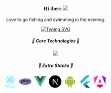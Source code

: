 <h3 align="center" style="font-family: Poppins;">
Hi there <img src="https://media.giphy.com/media/hvRJCLFzcasrR4ia7z/giphy.gif" width="28">
</h3>

<p align="center">Love to go fishing and swimming in the evening.</p>

<p align="center">
    <a href="https://git.io/typing-svg">
        <img src="https://readme-typing-svg.herokuapp.com?font=Poppins&weight=500&size=40&pause=1000&color=F7B92E&center=true&random=true&width=600&height=100&lines=Backend+Engineer;Blockchain+Developer;Technical+Leader;Project+Manager;Full+Stack+Engineer" alt="Typing SVG" />
    </a>
</p>

<h5 align="center"> 🧠 Core Technologies 🧠 </h5>
<p align="center">
  <a href="https://skillicons.dev">
    <img src="https://skillicons.dev/icons?i=python,nodejs,java,cs,solidity,go,rust,laravel" />
  </a>
</p>

<h5 align="center"> 🚨 Extra Stacks 🚨 </h5>
<p align="center">
    <img src="https://github.com/devicons/devicon/blob/master/icons/react/react-original-wordmark.svg"
        title="React" alt="React" width="40" height="40" />&nbsp;
    <img src="https://github.com/devicons/devicon/blob/master/icons/php/php-original.svg" title="PHP" alt="PHP"
        width="40" height="40" />&nbsp;
    <img src="https://github.com/devicons/devicon/blob/master/icons/vuejs/vuejs-original.svg" title="Vue.js"
        alt="Vue.js" width="40" height="40" />&nbsp;
    <img src="https://github.com/devicons/devicon/blob/master/icons/nextjs/nextjs-original.svg" title="Next.js"
        alt="Next.js" width="40" height="40" />&nbsp;
    <img src="https://github.com/devicons/devicon/blob/master/icons/android/android-original.svg"
        title="Android" alt="Android" width="40" height="40" />&nbsp;
    <img src="https://github.com/devicons/devicon/blob/master/icons/flutter/flutter-original.svg"
        title="Flutter" alt="Flutter" width="40" height="40" />&nbsp;
    <img src="https://github.com/devicons/devicon/blob/master/icons/angular/angular-original.svg"
        title="Angular" alt="Angular" width="40" height="40" />&nbsp;
</p>

